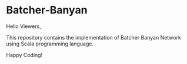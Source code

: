 # Batcher-Banyan

Hello Viewers,

This repository contains the implementation of Batcher Banyan Network using Scala programming language.

Happy Coding!
